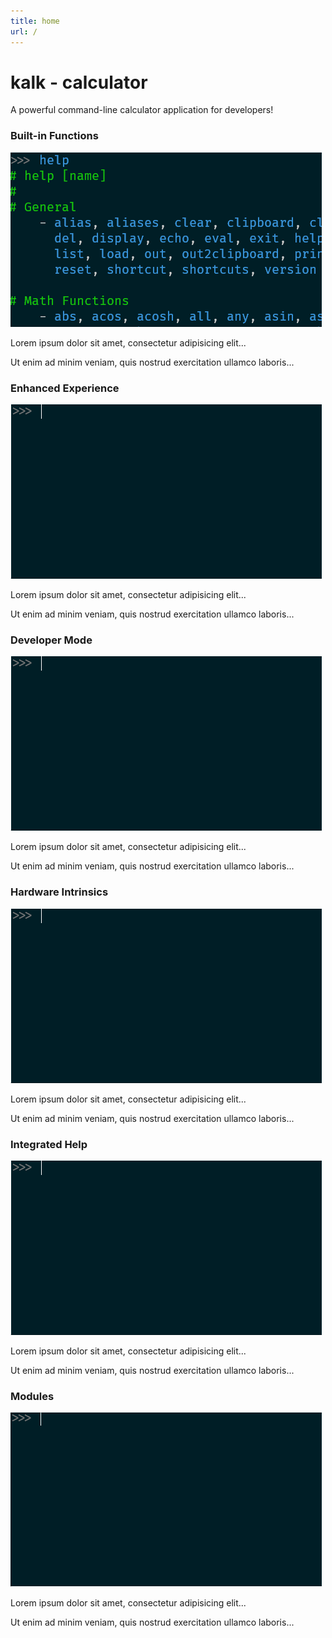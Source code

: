 ```yaml
---
title: home
url: /
---
```

<div class="frontpage">
    <div class="jumbotron text-center">
    <h1><span class="kalk-color-0">k</span><span class="kalk-color-1">a</span><span class="kalk-color-2">l</span><span class="kalk-color-3">k</span> - calculator</h1>
    <p>A powerful command-line calculator application for developers!</p> 
    </div>
    <div class="container">
    <div class="row">
    <div class="col-sm-4">
        <h3><i class="fa fa-bolt kalk-color-0"></i>Built-in Functions</h3>
        <img src="img/kalk-fp-builtins.gif" class="rounded img-fluid img-card" alt="Built-in Functions"/>
        <p>Lorem ipsum dolor sit amet, consectetur adipisicing elit...</p>
        <p>Ut enim ad minim veniam, quis nostrud exercitation ullamco laboris...</p>
    </div>
    <div class="col-sm-4">
        <h3><i class="fa fa-magic kalk-color-1"></i>Enhanced Experience</h3>
        <img src="img/kalk-fp-userexp.gif" class="rounded img-fluid img-card" alt="Enhanced Experience"/>
        <p>Lorem ipsum dolor sit amet, consectetur adipisicing elit...</p>
        <p>Ut enim ad minim veniam, quis nostrud exercitation ullamco laboris...</p>
    </div>
    <div class="col-sm-4">
        <h3><i class="fa fa-cogs kalk-color-2"></i>Developer Mode</h3>
        <img src="img/kalk-fp-devmode.gif" class="rounded img-fluid img-card" alt="Developer Mode"/>
        <p>Lorem ipsum dolor sit amet, consectetur adipisicing elit...</p>
        <p>Ut enim ad minim veniam, quis nostrud exercitation ullamco laboris...</p>
    </div>
    <div class="col-sm-4">
        <h3><i class="fa fa-h-square kalk-color-3"></i>Hardware Intrinsics</h3>
        <img src="img/kalk-fp-hwintrinsics.gif" class="rounded img-fluid img-card" alt="Hardware Intrinsics"/>
        <p>Lorem ipsum dolor sit amet, consectetur adipisicing elit...</p>
        <p>Ut enim ad minim veniam, quis nostrud exercitation ullamco laboris...</p>
    </div>
    <div class="col-sm-4">
        <h3><i class="fa fa-book kalk-color-0"></i>Integrated Help</h3>
        <img src="img/kalk-fp-help.gif" class="rounded img-fluid img-card" alt="Integrated Help"/>
        <p>Lorem ipsum dolor sit amet, consectetur adipisicing elit...</p>
        <p>Ut enim ad minim veniam, quis nostrud exercitation ullamco laboris...</p>
    </div>
    <div class="col-sm-4">
        <h3><i class="fa fa-th kalk-color-1"></i>Modules</h3>
        <img src="img/kalk-fp-modules.gif" class="rounded img-fluid img-card" alt="Modules"/>
        <p>Lorem ipsum dolor sit amet, consectetur adipisicing elit...</p>
        <p>Ut enim ad minim veniam, quis nostrud exercitation ullamco laboris...</p>
    </div>    
    </div>
    </div>
</div>
